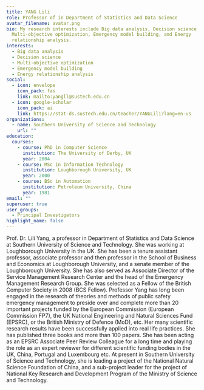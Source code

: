 ```yaml
---
title: YANG Lili
role: Professor of in Department of Statistics and Data Science
avatar_filename: avatar.png
bio: My research interests include Big data analysis, Decision science,
  Multi-objective optimization, Emergency model building, and Energy
  relationship analysis.
interests:
  - Big data analysis
  - Decision science
  - Multi-objective optimization
  - Emergency model building
  - Energy relationship analysis
social:
  - icon: envelope
    icon_pack: fas
    link: mailto:yangll@sustech.edu.cn
  - icon: google-scholar
    icon_pack: ai
    link: https://stat-ds.sustech.edu.cn/teacher/YANGLili?lang=en-us
organizations:
  - name: Southern University of Science and Technology
    url: ""
education:
  courses:
    - course: PhD in Computer Science
      institution: The University of Derby, UK
      year: 2004
    - course: MSc in Information Technology
      institution: Loughborough University, UK
      year: 2000
    - course: BSc in Automation
      institution: Petroleum University, China
      year: 1981
email: ""
superuser: true
user_groups:
  - Principal Investigators
highlight_name: false
---
```

Prof. Dr. Lili Yang, a professor in Department of Statistics and Data Science at Southern University of Science and Technology. She was working at Loughborough University in the UK. She has been a tenure assistant professor, associate professor and then professor in the School of Business and Economics at Loughborough University, and a senate member of the Loughborough University. She has also served as Associate Director of the Service Management Research Center and the head of the Emergency Management Research Group. She was selected as a Fellow of the British Computer Society in 2008 (BCS Fellow). Professor Yang has long been engaged in the research of theories and methods of public safety emergency management to preside over and complete more than 20 important projects funded by the European Commission (European Commission FP7), the UK National Engineering and Natural Sciences Fund (EPSRC), or the British Ministry of Defence (MoD), etc. Her many scientific research results have been successfully applied into real life practices. She has published three books and more than 100 papers. She has been acting as an EPSRC Associate Peer Review Colleague for a long time and playing the role as an expert reviewer for different scientific funding bodies in the UK, China, Portugal and Luxembourg etc. At present in Southern University of Science and Technology, she is leading a project of the National Natural Science Foundation of China, and a sub-project leader for the project of National Key Research and Development Program of the Ministry of Science and Technology.